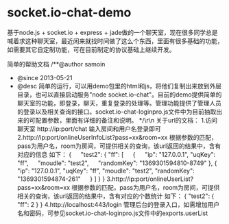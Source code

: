 socket.io-chat-demo
===================

基于node.js + socket.io + express + jade做的一个聊天室，现在很多同学总是喊着求这种聊天室，最近闲来就找时间做了这么个东西，里面有很多基础的功能，如需要其它自定制功能，可在目前制定的协议基础上继续开发。


简单的帮助文档
/**@author samoin
*  @since 2013-05-21
*  @desc 简单的运行，可以用demo包里的html和js，将他们复制出来放到外层目录，也可以直接启动服务"node socket.io-chat"。目前的demo提供简单的聊天室的功能，即登录，聊天，重复登录的处理等。管理功能提供了管理人员的登录以及相关查询的接口。socket.io-chat-loginpro.js文件中为目前抽取出来的可配置参数，里面有详细的备注和说明。
*/\r\n
关于url的文档：
1.访问聊天室
http://ip:port/chat
输入房间和用户名登录即可
2.http://ip:port/onlineUserInfoList?pass=xx&room=xx
根据参数的匹配，pass为用户名，room为房间，可提供相关的查询，该url返回的结果中，含有对应的信息
如下：
{
　 "test2": {
   "ff": [
　     {
　       "ip": "127.0.0.1",
       "uqKey": "ff",
　       "moudle": "test2",
　       "randomKey": "1369301594810-8749"
      },
      {
        "ip": "127.0.0.1",
        "uqKey": "ff",
        "moudle": "test2",
        "randomKey": "1369301594874-261"
　     }
    ]
  }
}
3.http://ip:port/onlineUserList?pass=xx&room=xx
根据参数的匹配，pass为用户名，room为房间，可提供相关的查询，该url返回的结果中，含有对应的个数统计
如下：
{
  "test2": {
    "ff": 2
  }
}
4.http://localhost:443/login
管理后台的登录入口，如需增加用户名和密码，可参见socket.io-chat-loginpro.js文件中的exports.userList
